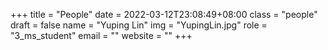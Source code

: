 +++
title = "People"
date = 2022-03-12T23:08:49+08:00
class = "people"
draft = false
name = "Yuping Lin"
img = "YupingLin.jpg"
role = "3_ms_student"
email = ""
website = ""
+++